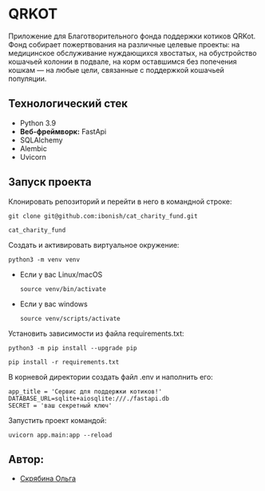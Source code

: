 # QRKOT

Приложение для Благотворительного фонда поддержки котиков QRKot. 
Фонд собирает пожертвования на различные целевые проекты: на медицинское обслуживание нуждающихся хвостатых, на обустройство кошачьей колонии в подвале, на корм оставшимся без попечения кошкам — на любые цели, связанные с поддержкой кошачьей популяции.

## Технологический стек

- Python 3.9
- **Веб-фреймворк:** FastApi
- SQLAlchemy
- Alembic
- Uvicorn

## Запуск проекта

Клонировать репозиторий и перейти в него в командной строке:

```
git clone git@github.com:ibonish/cat_charity_fund.git
```

```
cat_charity_fund
```

Cоздать и активировать виртуальное окружение:

```
python3 -m venv venv
```

* Если у вас Linux/macOS

    ```
    source venv/bin/activate
    ```

* Если у вас windows

    ```
    source venv/scripts/activate
    ```

Установить зависимости из файла requirements.txt:

```
python3 -m pip install --upgrade pip
```

```
pip install -r requirements.txt
```

В корневой директории создать файл .env и наполнить его:

```
app_title = 'Сервис для поддержки котиков!'
DATABASE_URL=sqlite+aiosqlite:///./fastapi.db
SECRET = 'ваш секретный ключ'
```

Запустить проект командой:

```
uvicorn app.main:app --reload
```

## Автор:

- [Скрябина Ольга](https://github.com/ibonish)